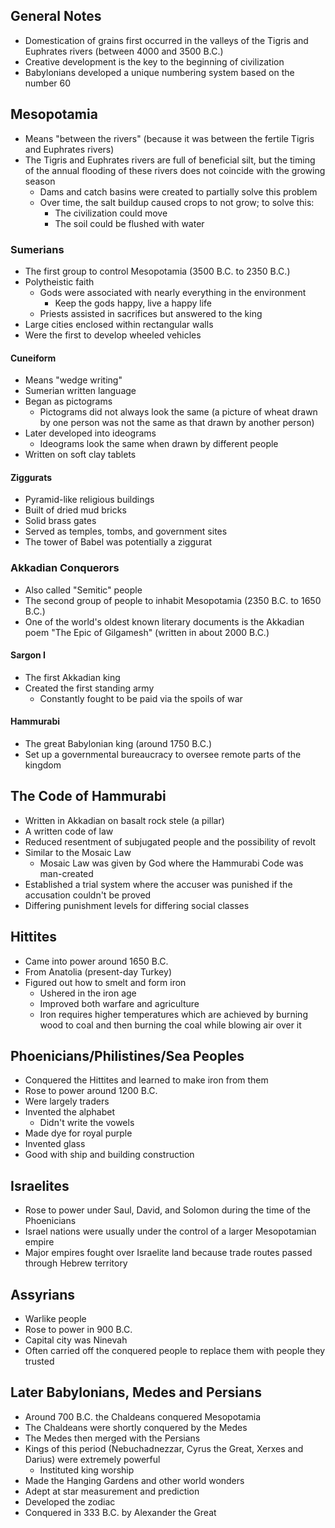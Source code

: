 ## General Notes
- Domestication of grains first occurred in the valleys of the Tigris and Euphrates rivers (between 4000 and 3500 B.C.)
- Creative development is the key to the beginning of civilization
- Babylonians developed a unique numbering system based on the number 60

## Mesopotamia
- Means "between the rivers" (because it was between the fertile Tigris and Euphrates rivers)
- The Tigris and Euphrates rivers are full of beneficial silt, but the timing of the annual flooding of these rivers does not coincide with the growing season
	- Dams and catch basins were created to partially solve this problem
	- Over time, the salt buildup caused crops to not grow; to solve this:
		- The civilization could move
		- The soil could be flushed with water

### Sumerians
- The first group to control Mesopotamia (3500 B.C. to 2350 B.C.)
- Polytheistic faith
	- Gods were associated with nearly everything in the environment
		- Keep the gods happy, live a happy life
	- Priests assisted in sacrifices but answered to the king
- Large cities enclosed within rectangular walls
- Were the first to develop wheeled vehicles

#### Cuneiform
- Means "wedge writing"
- Sumerian written language
- Began as pictograms
	- Pictograms did not always look the same (a picture of wheat drawn by one person was not the same as that drawn by another person)
- Later developed into ideograms
	- Ideograms look the same when drawn by different people
- Written on soft clay tablets

#### Ziggurats
- Pyramid-like religious buildings
- Built of dried mud bricks
- Solid brass gates
- Served as temples, tombs, and government sites
- The tower of Babel was potentially a ziggurat

### Akkadian Conquerors
- Also called "Semitic" people
- The second group of people to inhabit Mesopotamia (2350 B.C. to 1650 B.C.)
- One of the world's oldest known literary documents is the Akkadian poem "The Epic of Gilgamesh" (written in about 2000 B.C.)

#### Sargon I
- The first Akkadian king
- Created the first standing army
	- Constantly fought to be paid via the spoils of war

#### Hammurabi
- The great Babylonian king (around 1750 B.C.)
- Set up a governmental bureaucracy to oversee remote parts of the kingdom

## The Code of Hammurabi
- Written in Akkadian on basalt rock stele (a pillar)
- A written code of law
- Reduced resentment of subjugated people and the possibility of revolt
- Similar to the Mosaic Law
	- Mosaic Law was given by God where the Hammurabi Code was man-created
- Established a trial system where the accuser was punished if the accusation couldn't be proved
- Differing punishment levels for differing social classes

## Hittites
- Came into power around 1650 B.C.
- From Anatolia (present-day Turkey)
- Figured out how to smelt and form iron
	- Ushered in the iron age
	- Improved both warfare and agriculture
	- Iron requires higher temperatures which are achieved by burning wood to coal and then burning the coal while blowing air over it

## Phoenicians/Philistines/Sea Peoples
- Conquered the Hittites and learned to make iron from them
- Rose to power around 1200 B.C.
- Were largely traders
- Invented the alphabet
	- Didn't write the vowels
- Made dye for royal purple
- Invented glass
- Good with ship and building construction

## Israelites
- Rose to power under Saul, David, and Solomon during the time of the Phoenicians
- Israel nations were usually under the control of a larger Mesopotamian empire
- Major empires fought over Israelite land because trade routes passed through Hebrew territory

## Assyrians
- Warlike people
- Rose to power in 900 B.C.
- Capital city was Ninevah
- Often carried off the conquered people to replace them with people they trusted

## Later Babylonians, Medes and Persians
- Around 700 B.C. the Chaldeans conquered Mesopotamia
- The Chaldeans were shortly conquered by the Medes
- The Medes then merged with the Persians
- Kings of this period (Nebuchadnezzar, Cyrus the Great, Xerxes and Darius) were extremely powerful
	- Instituted king worship
- Made the Hanging Gardens and other world wonders
- Adept at star measurement and prediction
- Developed the zodiac
- Conquered in 333 B.C. by Alexander the Great
